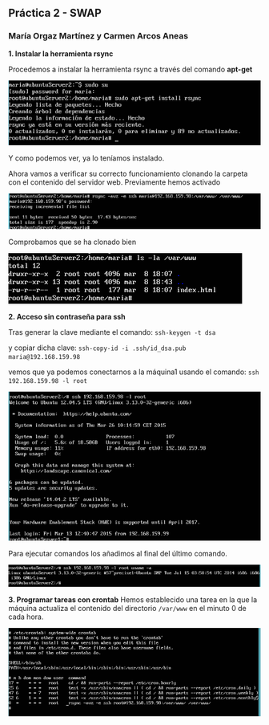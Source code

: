 ## Práctica 2 - SWAP ##

### María Orgaz Martínez y Carmen Arcos Aneas ###

**1. Instalar la herramienta rsync**
	
Procedemos a instalar la herramienta rsync a través del comando **apt-get**

![](https://github.com/MariaOrgaz/swap1415/blob/master/practica2/imagenes/foto1.png)

Y como podemos ver, ya lo teníamos instalado.

Ahora vamos a verificar su correcto funcionamiento clonando la carpeta con el contenido del servidor web.
Previamente hemos activado 

![](https://github.com/MariaOrgaz/swap1415/blob/master/practica2/imagenes/foto2.png)

Comprobamos que se ha clonado bien

![](https://github.com/MariaOrgaz/swap1415/blob/master/practica2/imagenes/foto3.png)

**2. Acceso sin contraseña para ssh**

Tras generar la clave mediante el comando:
`ssh-keygen -t dsa`

y copiar dicha clave:
`ssh-copy-id -i .ssh/id_dsa.pub  maria@192.168.159.98 `

 vemos que ya podemos conectarnos a la máquina1 usando el comando:
`ssh 192.168.159.98 -l root`

![](https://github.com/MariaOrgaz/swap1415/blob/master/practica2/imagenes/foto4.png)

Para ejecutar comandos los añadimos al final del último comando.

![](https://github.com/MariaOrgaz/swap1415/blob/master/practica2/imagenes/foto5.png)

**3. Programar tareas con crontab**
Hemos establecido una tarea en la que la máquina actualiza el contenido del directorio `/var/www` en el minuto 0 de cada hora.

![](https://github.com/MariaOrgaz/swap1415/blob/master/practica2/imagenes/foto6.png)


